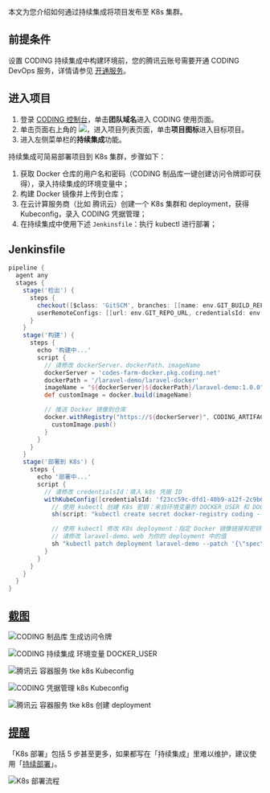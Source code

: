 本文为您介绍如何通过持续集成将项目发布至 K8s 集群。

## 前提条件
设置 CODING 持续集成中构建环境前，您的腾讯云账号需要开通 CODING DevOps 服务，详情请参见 [开通服务](https://cloud.tencent.com/document/product/1115/37268)。

## 进入项目
1. 登录 [CODING 控制台](https://console.cloud.tencent.com/coding)，单击**团队域名**进入 CODING 使用页面。
2. 单击页面右上角的 <img src ="https://main.qcloudimg.com/raw/d94a8e60dd3a41d0af07d72ae0e9d70e.png" style ="margin:0">，进入项目列表页面，单击**项目图标**进入目标项目。
3.  进入左侧菜单栏的**持续集成**功能。

持续集成可简易部署项目到 K8s 集群，步骤如下：

1.  获取 Docker 仓库的用户名和密码（CODING 制品库一键创建访问令牌即可获得），录入持续集成的环境变量中；
2.  构建 Docker 镜像并上传到仓库；
3.  在云计算服务商（比如 腾讯云）创建一个 K8s 集群和 deployment，获得 Kubeconfig，录入 CODING 凭据管理；
4.  在持续集成中使用下述 `Jenkinsfile`：执行 kubectl 进行部署；

## Jenkinsfile

```groovy
pipeline {
  agent any
  stages {
    stage('检出') {
      steps {
        checkout([$class: 'GitSCM', branches: [[name: env.GIT_BUILD_REF]],
        userRemoteConfigs: [[url: env.GIT_REPO_URL, credentialsId: env.CREDENTIALS_ID]]])
      }
    }
    stage('构建') {
      steps {
        echo '构建中...'
        script {
          // 请修改 dockerServer、dockerPath、imageName
          dockerServer = 'codes-farm-docker.pkg.coding.net'
          dockerPath = '/laravel-demo/laravel-docker'
          imageName = "${dockerServer}${dockerPath}/laravel-demo:1.0.0"
          def customImage = docker.build(imageName)

          // 推送 Docker 镜像到仓库
          docker.withRegistry("https://${dockerServer}", CODING_ARTIFACTS_CREDENTIALS_ID) {
            customImage.push()
          }
        }
      }
    }
    stage('部署到 K8s') {
      steps {
        echo '部署中...'
        script {
          // 请修改 credentialsId：填入 k8s 凭据 ID
          withKubeConfig([credentialsId: 'f23cc59c-dfd1-40b9-a12f-2c9b6909e908']) {
            // 使用 kubectl 创建 K8s 密钥：来自环境变量的 DOCKER_USER 和 DOCKER_PASSWORD
            sh(script: "kubectl create secret docker-registry coding --docker-server=${dockerServer} --docker-username=${env.DOCKER_USER} --docker-password=${env.DOCKER_PASSWORD} --docker-email=support@coding.net", returnStatus: true)

            // 使用 kubectl 修改 K8s deployment：指定 Docker 镜像链接和密钥
            // 请修改 laravel-demo、web 为你的 deployment 中的值
            sh "kubectl patch deployment laravel-demo --patch '{\"spec\": {\"template\": {\"spec\": {\"containers\": [{\"name\": \"web\", \"image\": \"${imageName}\"}], \"imagePullSecrets\": [{\"name\": \"coding\"}]}}}}'"
          }
        }
      }
    }
  }
}
```

## [截图](#screenshots)

![CODING 制品库 生成访问令牌](https://help-assets.codehub.cn/enterprise/20200417112021.png)

![CODING 持续集成 环境变量 DOCKER_USER](https://help-assets.codehub.cn/enterprise/20200417112623.png)

![腾讯云 容器服务 tke k8s Kubeconfig](https://help-assets.codehub.cn/enterprise/20200410135939.png)

![CODING 凭据管理 k8s Kubeconfig](https://help-assets.codehub.cn/enterprise/20200410140103.png)

![腾讯云 容器服务 tke k8s 创建 deployment](https://help-assets.codehub.cn/enterprise/20200410152719.png)

## [提醒](#notice)

「K8s 部署」包括 5 步甚至更多，如果都写在「持续集成」里难以维护，建议使用「[持续部署](/docs/cd/overview.html)」。

![K8s 部署流程](https://help-assets.codehub.cn/enterprise/20210119155733.png)